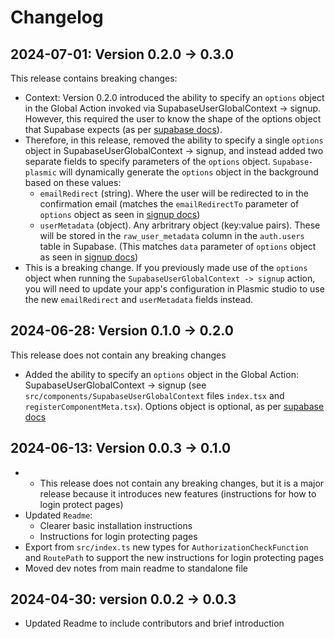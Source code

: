 # Changelog

## 2024-07-01: Version 0.2.0 -> 0.3.0
This release contains breaking changes:
* Context: Version 0.2.0 introduced the ability to specify an `options` object in the Global Action invoked via SupabaseUserGlobalContext -> signup. However, this required the user to know the shape of the options object that Supabase expects (as per [supabase docs](https://supabase.com/docs/reference/javascript/auth-signup)). 
* Therefore, in this release, removed the ability to specify a single `options` object in SupabaseUserGlobalContext -> signup, and instead added two separate fields to specify parameters of the `options` object. `Supabase-plasmic` will dynamically generate the `options` object in the background based on these values:
    * `emailRedirect` (string). Where the user will be redirected to in the confirmation email (matches the `emailRedirectTo` parameter of `options` object as seen in [signup docs](https://supabase.com/docs/reference/javascript/auth-signup))
    * `userMetadata` (object). Any arbritrary object (key:value pairs). These will be stored in the `raw_user_metadata` column in the `auth.users` table in Supabase. (This matches `data` parameter of `options` object as seen in [signup docs](https://supabase.com/docs/reference/javascript/auth-signup))
* This is a breaking change. If you previously made use of the `options` object when running the `SupabaseUserGlobalContext -> signup` action, you will need to update your app's configuration in Plasmic studio to use the new `emailRedirect` and `userMetadata` fields instead.

## 2024-06-28: Version 0.1.0 -> 0.2.0
This release does not contain any breaking changes
* Added the ability to specify an `options` object in the Global Action: SupabaseUserGlobalContext -> signup (see `src/components/SupabaseUserGlobalContext` files `index.tsx` and `registerComponentMeta.tsx`). Options object is optional, as per [supabase docs](https://supabase.com/docs/reference/javascript/auth-signup)

## 2024-06-13: Version 0.0.3 -> 0.1.0
* * This release does not contain any breaking changes, but it is a major release because it introduces new features (instructions for how to login protect pages)
* Updated `Readme`:
    * Clearer basic installation instructions
    * Instructions for login protecting pages
* Export from `src/index.ts` new types for `AuthorizationCheckFunction` and `RoutePath` to support the new instructions for login protecting pages
* Moved dev notes from main readme to standalone file

## 2024-04-30: version 0.0.2 -> 0.0.3
* Updated Readme to include contributors and brief introduction 